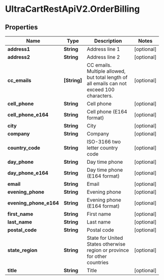 # UltraCartRestApiV2.OrderBilling

## Properties
Name | Type | Description | Notes
------------ | ------------- | ------------- | -------------
**address1** | **String** | Address line 1 | [optional] 
**address2** | **String** | Address line 2 | [optional] 
**cc_emails** | **[String]** | CC emails.  Multiple allowed, but total length of all emails can not exceed 100 characters. | [optional] 
**cell_phone** | **String** | Cell phone | [optional] 
**cell_phone_e164** | **String** | Cell phone (E164 format) | [optional] 
**city** | **String** | City | [optional] 
**company** | **String** | Company | [optional] 
**country_code** | **String** | ISO-3166 two letter country code | [optional] 
**day_phone** | **String** | Day time phone | [optional] 
**day_phone_e164** | **String** | Day time phone (E164 format) | [optional] 
**email** | **String** | Email | [optional] 
**evening_phone** | **String** | Evening phone | [optional] 
**evening_phone_e164** | **String** | Evening phone (E164 format) | [optional] 
**first_name** | **String** | First name | [optional] 
**last_name** | **String** | Last name | [optional] 
**postal_code** | **String** | Postal code | [optional] 
**state_region** | **String** | State for United States otherwise region or province for other countries | [optional] 
**title** | **String** | Title | [optional] 


